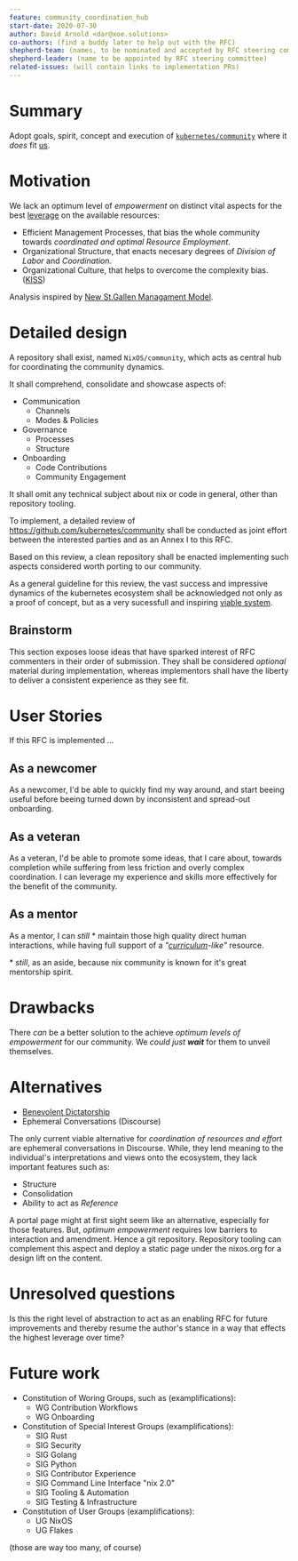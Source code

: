 ```yaml
---
feature: community_coordination_hub
start-date: 2020-07-30
author: David Arnold <dar@xoe.solutions>
co-authors: (find a buddy later to help out with the RFC)
shepherd-team: (names, to be nominated and accepted by RFC steering committee)
shepherd-leader: (name to be appointed by RFC steering committee)
related-issues: (will contain links to implementation PRs)
---
```


# Summary
[summary]: #summary

Adopt goals, spirit, concept and execution of [`kubernetes/community`]
where it _does_ fit [us](https://nixos.org/).

[`kubernetes/community`]: https://github.com/kubernetes/community

# Motivation
[motivation]: #motivation

We lack an optimum level of _empowerment_ on distinct vital aspects for
the best [leverage](https://nav.al/least) on the available resources:

- Efficient Management Processes, that bias the whole community towards 
  _coordinated and optimal Resource Employment_.
- Organizational Structure, that enacts necesary degrees of _Division of Labor_ 
  and _Coordination_.
- Organizational Culture, that helps to overcome the complexity bias. ([KISS](https://en.wikipedia.org/wiki/KISS_principle))

Analysis inspired by [New St.Gallen Managament Model].

[New St.Gallen Managament Model]: https://cio-wiki.org/wiki/The_New_St._Gallen_Management_Model

# Detailed design
[design]: #detailed-design

A repository shall exist, named `NixOS/community`, which acts as central hub
for coordinating the community dynamics.

It shall comprehend, consolidate and showcase aspects of:

- Communication
  - Channels
  - Modes & Policies
- Governance
  - Processes
  - Structure
- Onboarding
  - Code Contributions
  - Community Engagement

It shall omit any technical subject about nix or code in general, other than
repository tooling.

To implement, a detailed review of https://github.com/kubernetes/community
shall be conducted as joint effort between the interested parties and as 
an Annex I to this RFC.

Based on this review, a clean repository shall be enacted implementing
such aspects considered worth porting to our community.

As a general guideline for this review, the vast success and impressive
dynamics of the kubernetes ecosystem shall be acknowledged not only as a
proof of concept, but as a very sucessfull and inspiring [viable system].

[viable system]: https://en.wikipedia.org/wiki/Viable_system_theory

## Brainstorm
[brainstorm]: #brainstorm

This section exposes loose ideas that have sparked interest of RFC commenters
in their order of submission. They shall be considered _optional_ material
during implementation, whereas implementors shall have the liberty to
deliver a consistent experience as they see fit.

# User Stories
[user-stories]: #user-stories

If this RFC is implemented ...

## As a newcomer
As a newcomer, I'd be able to quickly find my way around, and start beeing
useful before beeing turned down by inconsistent and spread-out onboarding.

## As a veteran
As a veteran, I'd be able to promote some ideas, that I care about,
towards completion while suffering from less friction and overly complex
coordination. I can leverage my experience and skills more effectively
for the benefit of the community.

## As a mentor
As a mentor, I can _still_ \* maintain those high quality direct human
interactions, while having full support of a
_"[curriculum](https://en.wikipedia.org/wiki/Curriculum)-like"_ resource.

\* _still_, as an aside, because nix community is known for it's great
mentorship spirit.

# Drawbacks
[drawbacks]: #drawbacks

There _can_ be a better solution to the achieve _optimum levels of empowerment_
for our community. We _could just **wait**_ for them to unveil themselves.

# Alternatives
[alternatives]: #alternatives

- [Benevolent Dictatorship](https://discourse.nixos.org/t/what-would-you-do-if-you-were-the-bdfl-of-nix/6949)
- Ephemeral Conversations (Discourse)

The only current viable alternative for _coordination of resources and effort_
are ephemeral conversations in Discourse. While, they lend meaning to the 
individual's interpretations and views onto the ecosystem, they lack important
features such as:

- Structure
- Consolidation
- Ability to act as _Reference_

A portal page might at first sight seem like an alternative, especially for those
features. But, _optimum empowerment_ requires low barriers to interaction and
amendment. Hence a git repository. Repository tooling can complement this aspect
and deploy a static page under the nixos.org for a design lift on the content.

# Unresolved questions
[unresolved]: #unresolved-questions

Is this the right level of abstraction to act as an enabling RFC for future
improvements and thereby resume the author's stance in a way that effects
the highest leverage over time?

# Future work
[future]: #future-work

- Constitution of Woring Groups, such as (examplifications):
  - WG Contribution Workflows
  - WG Onboarding
- Constitution of Special Interest Groups (examplifications):
  - SIG Rust
  - SIG Security
  - SIG Golang
  - SIG Python
  - SIG Contributor Experience
  - SIG Command Line Interface "nix 2.0"
  - SIG Tooling & Automation
  - SIG Testing & Infrastructure
- Constitution of User Groups (examplifications):
  - UG NixOS
  - UG Flakes

(those are way too many, of course)

